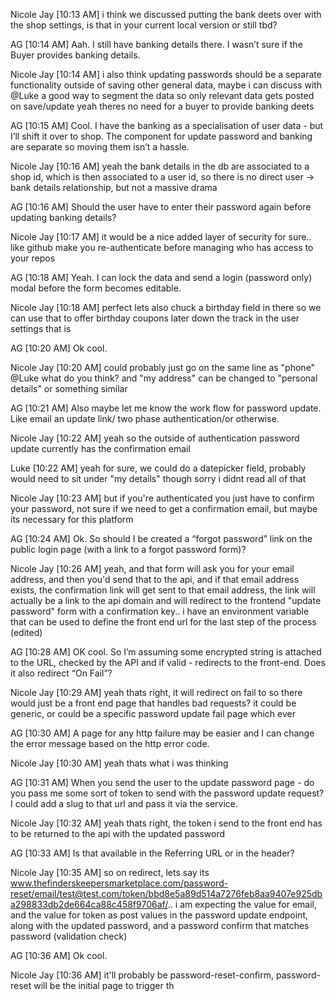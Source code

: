 Nicole Jay [10:13 AM]
i think we discussed putting the bank deets over with the shop settings, is that in your current local version or still tbd?

AG [10:14 AM]
Aah. I still have banking details there. I wasn’t sure if the Buyer provides banking details.

Nicole Jay [10:14 AM]
i also think updating passwords should be a separate functionality outside of saving other general data, maybe i can discuss with @Luke a good way to segment the data so only relevant data gets posted on save/update
yeah theres no need for a buyer to provide banking deets

AG [10:15 AM]
Cool. I have the banking as a specialisation of user data - but I’ll shift it over to shop. The component for update password and banking are separate so moving them isn’t a hassle.

Nicole Jay [10:16 AM]
yeah the bank details in the db are associated to a shop id, which is then associated to a user id, so there is no direct user -> bank details relationship, but not a massive drama

AG [10:16 AM]
Should the user have to enter their password again before updating banking details?

Nicole Jay [10:17 AM]
it would be a nice added layer of security for sure.. like github make you re-authenticate before managing who has access to your repos

AG [10:18 AM]
Yeah. I can lock the data and send a login (password only) modal before the form becomes editable.

Nicole Jay [10:18 AM]
perfect
lets also chuck a birthday field in there so we can use that to offer birthday coupons later down the track
in the user settings that is

AG [10:20 AM]
Ok cool.

Nicole Jay [10:20 AM]
could probably just go on the same line as "phone" @Luke what do you think?
and "my address" can be changed to "personal details"
or something similar

AG [10:21 AM]
Also maybe let me know the work flow for password update. Like email an update link/ two phase authentication/or otherwise.

Nicole Jay [10:22 AM]
yeah so the outside of authentication password update currently has the confirmation email

Luke [10:22 AM]
yeah for sure, we could do a datepicker field, probably would need to sit under "my details" though
sorry i didnt read all of that

Nicole Jay [10:23 AM]
but if you're authenticated you just have to confirm your password, not sure if we need to get a confirmation email, but maybe its necessary for this platform

AG [10:24 AM]
Ok. So should I be created a “forgot password” link on the public login page (with a link to a forgot password form)?

Nicole Jay [10:26 AM]
yeah, and that form will ask you for your email address, and then you'd send that to the api, and if that email address exists, the confirmation link will get sent to that email address, the link will actually be a link to the api domain and will redirect to the frontend "update password" form with a confirmation key.. i have an environment variable that can be used to define the front end url for the last step of the process (edited)

AG [10:28 AM]
OK cool. So I’m assuming some encrypted string is attached to the URL, checked by the API and if valid - redirects to the front-end. Does it also redirect “On Fail”?

Nicole Jay [10:29 AM]
yeah thats right, it will redirect on fail to so there would just be a front end page that handles bad requests?
it could be generic, or could be a specific password update fail page
which ever

AG [10:30 AM]
A  page for any http failure may be easier and I can change the error message based on the http error code.

Nicole Jay [10:30 AM]
yeah thats what i was thinking

AG [10:31 AM]
When you send the user to the update password page - do you pass me some sort of token to send with the password update request?
I could add a slug to that url and pass it via the service.

Nicole Jay [10:32 AM]
yeah thats right, the token i send to the front end has to be returned to the api with the updated password

AG [10:33 AM]
Is that available in the Referring URL or in the header?

Nicole Jay [10:35 AM]
so on redirect, lets say its www.thefinderskeepersmarketplace.com/password-reset/email/test@test.com/token/bbd8e5a89d514a7276feb8aa9407e925dba298833db2de664ca88c458f9706af/.. i am expecting the value for email, and the value for token as post values in the password update endpoint, along with the updated password, and a password confirm that matches password (validation check)

AG [10:36 AM]
Ok cool.

Nicole Jay [10:36 AM]
it'll probably be password-reset-confirm, password-reset will be the initial page to trigger th